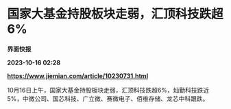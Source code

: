 # 国家大基金持股板块走弱，汇顶科技跌超6%
**界面快报**

**2023-10-16 02:28**

**https://www.jiemian.com/article/10230731.html**

10月16日上午，国家大基金持股板块走弱，汇顶科技跌超6%，灿勤科技跌近5%，中微公司、国芯科技、广立微、赛微电子、佰维存储、龙芯中科跟跌。